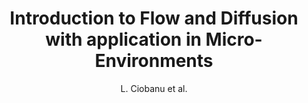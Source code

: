 ---
cat: ciel
subcat: neurophysics
bestof: false
author: L. Ciobanu et al.
title: Introduction to Flow and Diffusion with application in Micro-Environments
year: 2009
type: misc
---